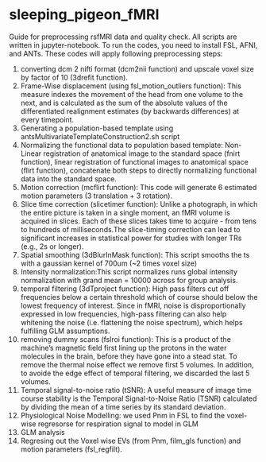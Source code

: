 # sleeping_pigeon_fMRI
Guide for preprocessing rsfMRI data and quality check.
All scripts are written in jupyter-notebook.
To run the codes, you need to install FSL, AFNI, and ANTs.
These codes will apply following preprocessing steps:
1) converting dcm 2 nifti format (dcm2nii function) and upscale voxel size by factor of 10 (3drefit function). 
2) Frame-Wise displacement (using fsl_motion_outliers function): This measure indexes the movement of the head from one volume to the next, and is calculated as the sum of the absolute values of the differentiated realignment estimates (by backwards differences) at every timepoint.
3) Generating a population-based template using antsMultivariateTemplateConstruction2.sh script
4) Normalizing the functional data to population based template: Non-Linear registration of anatomical image to the standard space (fnirt function), linear registration of functional images to anatomical space (flirt function), concatenate both steps to directly normalizing functional data into the standard space.
5) Motion correction (mcflirt function): This code will generate 6 estimated motion parameters (3 translation + 3 rotation).
6) Slice time correction (slicetimer function): Unlike a photograph, in which the entire picture is taken in a single moment, an fMRI volume is acquired in slices. Each of these slices takes time to acquire - from tens to hundreds of milliseconds.The slice-timing correction can lead to significant increases in statistical power for studies with longer TRs (e.g., 2s or longer).
7) Spatial smoothing (3dBlurInMask function): This script smooths the ts with a gaussian kernel of 700um (~2 times voxel size)
8) Intensity normalization:This script normalizes runs global intensity normalization with grand mean = 10000 across for group analysis.
9) temporal filtering (3dTproject function): High pass filters cut off frequencies below a certain threshold which of course should below the lowest frequency of interest. Since in fMRI, noise is disproportionally expressed in low frequencies, high-pass filtering can also help whitening the noise (i.e. flattening the noise spectrum), which helps fulfilling GLM assumptions.
10) removing dummy scans (fslroi function): This is a product of the machine’s magnetic field first lining up the protons in the water molecules in the brain, before they have gone into a stead stat. To remove the thermal noise effect we remove first 5 volumes. In addition, to avoide the edge effect of temporal filtering, we discarded the last 5 volumes.
11) Temporal signal-to-noise ratio (tSNR): A useful measure of image time course stability is the Temporal Signal-to-Noise Ratio (TSNR) calculated by dividing the mean of a time series by its standard deviation.
12)  Physiological Noise Modelling: we used Pnm in FSL to find the voxel-wise regresorse for respiration signal to model in GLM
13) GLM analysis
14)  Regresing out the Voxel wise EVs (from Pnm, film_gls function) and motion parameters (fsl_regfilt).
